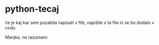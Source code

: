# python-tecaj
če je kaj kar sem pozabila napisati v file, napišite v ta file in se bo dodalo v codo.

Manjka, ne razumem:
